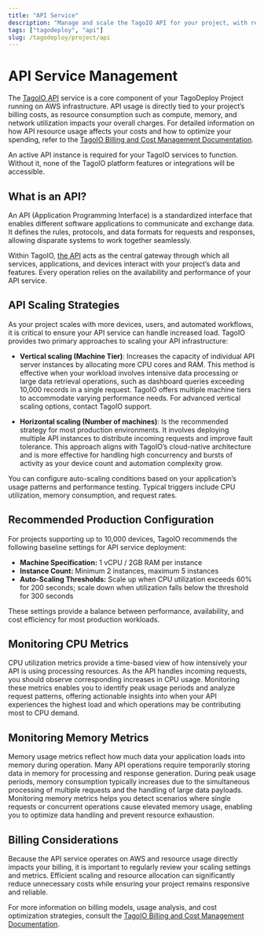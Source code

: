 ```yaml
---
title: "API Service"
description: "Manage and scale the TagoIO API for your project, with recommended configurations and billing considerations."
tags: ["tagodeploy", "api"]
slug: /tagodeploy/project/api
---
```


# API Service Management

The [TagoIO API](https://help.tago.io/portal/en/kb/articles/31-api-overview)
service is a core component of your TagoDeploy Project running on AWS
infrastructure. API usage is directly tied to your project’s billing costs, as
resource consumption such as compute, memory, and network utilization impacts
your overall charges. For detailed information on how API resource usage affects
your costs and how to optimize your spending, refer to the
[TagoIO Billing and Cost Management Documentation](/tagodeploy/project/management/billing.md).

An active API instance is required for your TagoIO services to function. Without
it, none of the TagoIO platform features or integrations will be accessible.

## What is an API?

An API (Application Programming Interface) is a standardized interface that
enables different software applications to communicate and exchange data. It
defines the rules, protocols, and data formats for requests and responses,
allowing disparate systems to work together seamlessly.

Within TagoIO, [the API](https://api.docs.tago.io/#intro) acts as the central
gateway through which all services, applications, and devices interact with your
project’s data and features. Every operation relies on the availability and
performance of your API service.

## API Scaling Strategies

As your project scales with more devices, users, and automated workflows, it is
critical to ensure your API service can handle increased load. TagoIO provides
two primary approaches to scaling your API infrastructure:

- **Vertical scaling (Machine Tier)**: Increases the capacity of individual API
  server instances by allocating more CPU cores and RAM. This method is
  effective when your workload involves intensive data processing or large data
  retrieval operations, such as dashboard queries exceeding 10,000 records in a
  single request. TagoIO offers multiple machine tiers to accommodate varying
  performance needs. For advanced vertical scaling options, contact TagoIO
  support.

- **Horizontal scaling (Number of machines)**: Is the recommended strategy for
  most production environments. It involves deploying multiple API instances to
  distribute incoming requests and improve fault tolerance. This approach aligns
  with TagoIO’s cloud-native architecture and is more effective for handling
  high concurrency and bursts of activity as your device count and automation
  complexity grow.

You can configure auto-scaling conditions based on your application’s usage
patterns and performance testing. Typical triggers include CPU utilization,
memory consumption, and request rates.

## Recommended Production Configuration

For projects supporting up to 10,000 devices, TagoIO recommends the following
baseline settings for API service deployment:

- **Machine Specification:** 1 vCPU / 2GB RAM per instance
- **Instance Count:** Minimum 2 instances, maximum 5 instances
- **Auto-Scaling Thresholds:** Scale up when CPU utilization exceeds 60% for 200
  seconds; scale down when utilization falls below the threshold for 300 seconds

These settings provide a balance between performance, availability, and cost
efficiency for most production workloads.

## Monitoring CPU Metrics

CPU utilization metrics provide a time-based view of how intensively your API is
using processing resources. As the API handles incoming requests, you should
observe corresponding increases in CPU usage. Monitoring these metrics enables
you to identify peak usage periods and analyze request patterns, offering
actionable insights into when your API experiences the highest load and which
operations may be contributing most to CPU demand.

## Monitoring Memory Metrics

Memory usage metrics reflect how much data your application loads into memory
during operation. Many API operations require temporarily storing data in memory
for processing and response generation. During peak usage periods, memory
consumption typically increases due to the simultaneous processing of multiple
requests and the handling of large data payloads. Monitoring memory metrics
helps you detect scenarios where single requests or concurrent operations cause
elevated memory usage, enabling you to optimize data handling and prevent
resource exhaustion.

## Billing Considerations

Because the API service operates on AWS and resource usage directly impacts your
billing, it is important to regularly review your scaling settings and metrics.
Efficient scaling and resource allocation can significantly reduce unnecessary
costs while ensuring your project remains responsive and reliable.

For more information on billing models, usage analysis, and cost optimization
strategies, consult the
[TagoIO Billing and Cost Management Documentation](/tagodeploy/project/management/billing.md).
